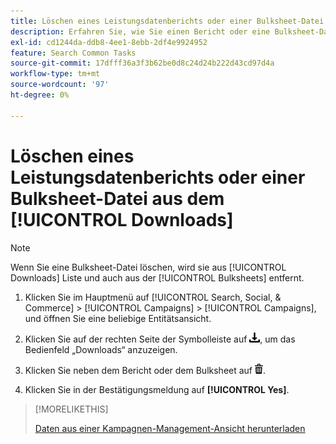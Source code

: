 ```yaml
---
title: Löschen eines Leistungsdatenberichts oder einer Bulksheet-Datei aus dem [!UICONTROL Downloads]
description: Erfahren Sie, wie Sie einen Bericht oder eine Bulksheet-Datei löschen, die Sie als Kampagnenverwaltungsansicht heruntergeladen haben.
exl-id: cd1244da-ddb8-4ee1-8ebb-2df4e9924952
feature: Search Common Tasks
source-git-commit: 17dfff36a3f3b62be0d8c24d24b222d43cd97d4a
workflow-type: tm+mt
source-wordcount: '97'
ht-degree: 0%

---
```


# Löschen eines Leistungsdatenberichts oder einer Bulksheet-Datei aus dem [!UICONTROL Downloads]

<!-- Add info about new UI -->

>[!NOTE]
>
>Wenn Sie eine Bulksheet-Datei löschen, wird sie aus [!UICONTROL Downloads] Liste und auch aus der [!UICONTROL Bulksheets] entfernt.

1. Klicken Sie im Hauptmenü auf [!UICONTROL Search, Social, & Commerce] > [!UICONTROL Campaigns] > [!UICONTROL Campaigns], und öffnen Sie eine beliebige Entitätsansicht.

1. Klicken Sie auf der rechten Seite der Symbolleiste auf ![Bericht herunterladen](/help/search-social-commerce/assets/download.png "Bericht herunterladen"), um das Bedienfeld „Downloads“ anzuzeigen.

1. Klicken Sie neben dem Bericht oder dem Bulksheet auf ![Löschen](/help/search-social-commerce/assets/delete.png "Löschen").

1. Klicken Sie in der Bestätigungsmeldung auf **[!UICONTROL Yes]**.

>[!MORELIKETHIS]
>
>[Daten aus einer Kampagnen-Management-Ansicht herunterladen](/help/search-social-commerce/common-tasks/navigation-editing-selection/download.md)
